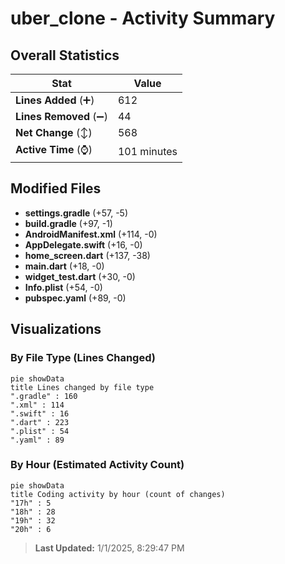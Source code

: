 # uber_clone - Activity Summary 

## Overall Statistics

| Stat                   | Value                                                             |
| ---------------------- | ----------------------------------------------------------------- |
| **Lines Added** (➕)   | 612                                          |
| **Lines Removed** (➖) | 44                                        |
| **Net Change** (↕)    | 568                |
| **Active Time** (⌚)   | 101 minutes |


## Modified Files
- **settings.gradle** (+57, -5)
- **build.gradle** (+97, -1)
- **AndroidManifest.xml** (+114, -0)
- **AppDelegate.swift** (+16, -0)
- **home_screen.dart** (+137, -38)
- **main.dart** (+18, -0)
- **widget_test.dart** (+30, -0)
- **Info.plist** (+54, -0)
- **pubspec.yaml** (+89, -0)

## Visualizations

### By File Type (Lines Changed)

```mermaid
pie showData
title Lines changed by file type
".gradle" : 160
".xml" : 114
".swift" : 16
".dart" : 223
".plist" : 54
".yaml" : 89
```

### By Hour (Estimated Activity Count)

```mermaid
pie showData
title Coding activity by hour (count of changes)
"17h" : 5
"18h" : 28
"19h" : 32
"20h" : 6
```


> **Last Updated:** 1/1/2025, 8:29:47 PM
